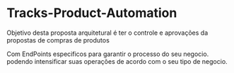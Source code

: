 # Tracks-Product-Automation

Objetivo desta proposta arquitetural é ter o controle e aprovações da propostas de  compras de produtos

Com EndPoints especificos para garantir o processo do seu negocio. podendo intensificar suas operações de acordo com o seu tipo de negocio.
